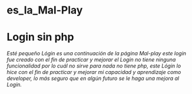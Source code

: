 # es_la_Mal-Play
# Login sin php
*Esté pequeño Lógin es una continuación de la página Mal-play este login fue creado con el fin de practicar y mejorar el Login no tiene ninguna funcionalidad por lo cuál no sirve para nada no tiene php, este Lógin lo hice con el fin de practicar y mejorar mi capacidad y aprendizaje como developer, lo más seguro que en algún futuro se le haga una mejora al Login.*
